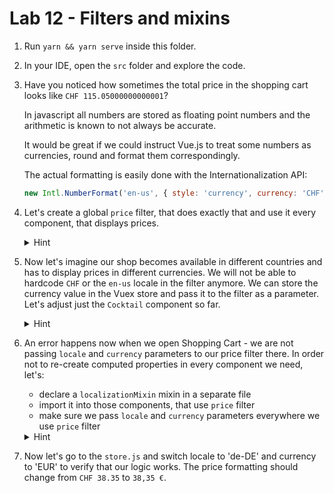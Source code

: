 # Lab 12 - Filters and mixins

1. Run `yarn && yarn serve` inside this folder.
1. In your IDE, open the `src` folder and explore the code.
1. Have you noticed how sometimes the total price in the shopping cart looks like `CHF 115.05000000000001`?

    In javascript all numbers are stored as floating point numbers and the arithmetic is known to not always be accurate.

    It would be great if we could instruct Vue.js to treat some numbers as currencies, round and format them correspondingly.

    The actual formatting is easily done with the Internationalization API:
    
    ```js
    new Intl.NumberFormat('en-us', { style: 'currency', currency: 'CHF' }).format(123.456789); // will result in CHF 123.45
    ```
    
1. Let's create a global `price` filter, that does exactly that and use it every component, that displays prices.

    <details>
    <summary>Hint</summary>
    
    `main.js`
    ```js
    import Vue from 'vue'
    import App from './App.vue'
    import router from './router'
    import store from './store'
    
    Vue.config.productionTip = false
    
    Vue.filter('price', (value) => {
      return new Intl.NumberFormat('en-us', { style: 'currency', currency: 'CHF' }).format(value);
    })
    
    new Vue({
      router,
      store,
      render: h => h(App)
    }).$mount('#app')
    ```
    
    `Cocktail.vue`
    ```vue
    <template>
      ....
      <button
        v-if="ingredient.price"
        @click="orderIngredient(ingredient)"
        :class="$style.button">
        Buy for {{ ingredient.price | price }}
      </button>
     ....
    </template>
    ```
    
    `ShoppingCart.vue`
    ```vue
    <template>
        ....
        <p>
          Subtotal: CHF {{ subtotal | price }}<br />
          Delivery fee: CHF {{ deliveryFee | price }}<br />
          Total: CHF {{ total | price }}
        </p>
        ....
    </template>
    ```

    `ShoppingCartItem.vue`
    ```vue
    <template>
      ....
      <div>
        <strong>{{ title }}</strong> <br />
        {{ price | price }} <br />
        Qty: {{ quantity }}
      </div>
      ....
    </template>
    ```
    </details>
 
1. Now let's imagine our shop becomes available in different countries and has to display prices in different currencies.
We will not be able to hardcode `CHF` or the `en-us` locale in the filter anymore.
We can store the currency value in the Vuex store and pass it to the filter as a parameter.
Let's adjust just the `Cocktail` component so far.

    <details>
    <summary>Hint</summary>
    
    `store.js`
    ```js
    ....
    export default new Vuex.Store({
      state: {
        error: undefined,
        allRecipes: [],
        shoppingCartItems: {},
        favoriteCocktails: [],
        currency: 'CHF',
        locale: 'en-us'
      },
      ....
    })
    ```
    
    `main.js`
    ```js
    ....
    Vue.filter('price', (value, locale, currency) => {
      return new Intl.NumberFormat(locale, { style: 'currency', currency }).format(value);
    })
    ....
    ```
    
    `Cocktail.vue`
    ```vue
    <template>
      ....
      <button
        v-if="ingredient.price"
        @click="orderIngredient(ingredient)"
        :class="$style.button">
        Buy for {{ ingredient.price | price(locale, currency) }}
      </button>
      ....
    </template>
    
    <script>
      ....
      export default {
        ....
        computed: {
          currency() {
            return this.$store.state.currency;
          },
          locale() {
            return this.$store.state.locale;
          }
        },
        ....
      };
    </script>
    ```
    </details>

1. An error happens now when we open Shopping Cart - we are not passing `locale` and `currency` parameters to our price filter there.
In order not to re-create computed properties in every component we need, let's:
    - declare a `localizationMixin` mixin in a separate file
    - import it into those components, that use `price` filter
    - make sure we pass `locale` and `currency` parameters everywhere we use `price` filter

    <details>
    <summary>Hint</summary>
    
    `localizationMixin.js`
    ```js
    export default {
      computed: {
        currency() {
          return this.$store.state.currency;
        },
        locale() {
          return this.$store.state.locale;
        }
      }
    }
    ```
    
    `Cocktail.vue` (and other components using `price` filter)
    ```vue
    <script>
      ....
      import localizationMixin from '@/localizationMixin';
    
      export default {
        mixins: [localizationMixin],
        ....
      };
    </script>
    ```
    </details> 

1. Now let's go to the `store.js` and switch locale to 'de-DE' and currency to 'EUR' to verify that our logic works.
The price formatting should change from `CHF 38.35` to `38,35 €`.
